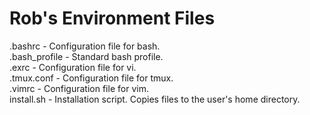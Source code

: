 # Rob's Environment Files  
  
.bashrc       - Configuration file for bash.  
.bash_profile - Standard bash profile.  
.exrc         - Configuration file for vi.  
.tmux.conf    - Configuration file for tmux.  
.vimrc        - Configuration file for vim.  
install.sh    - Installation script. Copies files to the user's home directory.
